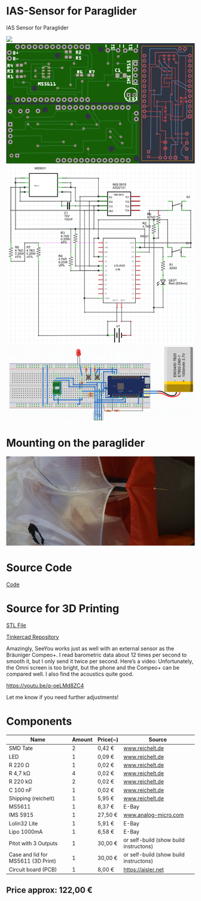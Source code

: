 # IAS-Sensor for Paraglider
IAS Sensor for Paraglider

<img src="./images/IAS-Sensor.png">

<img src="./images/IAS-Sensor_pcb.png">

<img src="./images/IAS-Sensor_Schaltplan.png">

<img src="./images/IAS-Sensor_Steckplatine.png">

# Mounting on the paraglider
<img src="./images/mounting_on_the_paraglider.jpg">

# Source Code

[Code](./src/IAS-Sensor/)

# Source for 3D Printing
[STL File](./CAD/IAS-Sensor.stl)

[Tinkercad Repository](https://www.tinkercad.com/things/6UoSo7RaL3y-ias-sensor-v2)

Amazingly, SeeYou works just as well with an external sensor as the Bräuniger Compeo+. I read barometric data about 12 times per second to smooth it, but I only send it twice per second.
Here’s a video: Unfortunately, the Omni screen is too bright, but the phone and the Compeo+ can be compared well. I also find the acoustics quite good.

https://youtu.be/q-oeLMd8ZC4

Let me know if you need further adjustments! 

# Components

| Name                               | Amount   |   Price(~)   |       Source                            |
| ---------------------------------- | ---------| ------------ | --------------------------------------- |
| SMD Tate                           |       2  |     0,42 €   |  www.reichelt.de                        |
| LED                                |       1  |     0,09 €   |  www.reichelt.de                        |
| R 220 Ω                            |       1  |     0,02 €   |  www.reichelt.de                        |
| R 4,7 kΩ                           |       4  |     0,02 €   |  www.reichelt.de                        |
| R 220 kΩ                           |       2  |     0,02 €   |  www.reichelt.de                        |
| C 100 nF                           |       1  |     0,02 €   |  www.reichelt.de                        |
| Shipping (reichelt)                |       1  |     5,95 €   |  www.reichelt.de                        |
| MS5611                             |       1  |     8,37 €   |  E-Bay                                  |
| IMS 5915                           |       1  |    27,50 €   |  www.analog-micro.com                   |
| Lolin32 Lite                       |       1  |     5,91 €   |  E-Bay                                  |
| Lipo 1000mA                        |       1  |     6,58 €   |  E-Bay                                  |
| Pitot with 3 Outputs               |       1  |    30,00 €   |  or self-build (show build instructons) |
| Case and lid for MS5611 (3D Print) |       1  |    30,00 €   |  or self-build (show build instructons) |
| Circuit board (PCB)                |       1  |     8,00 €   |  https://aisler.net                     |

## Price approx:	122,00 €	
